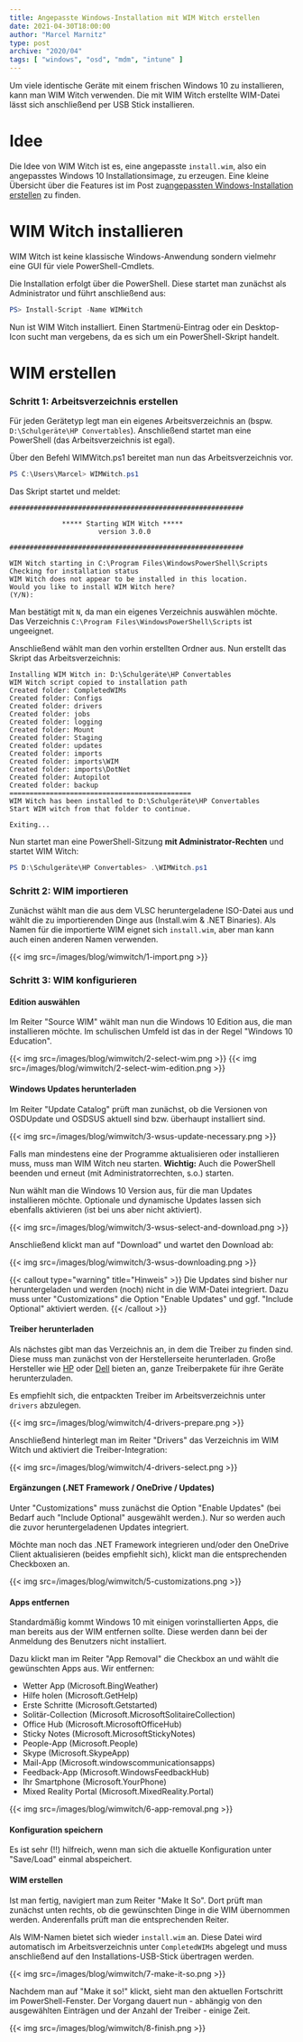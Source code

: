 ```yaml
---
title: Angepasste Windows-Installation mit WIM Witch erstellen
date: 2021-04-30T18:00:00
author: "Marcel Marnitz"
type: post
archive: "2020/04"
tags: [ "windows", "osd", "mdm", "intune" ]
---
```


Um viele identische Geräte mit einem frischen Windows 10 zu installieren, kann man WIM Witch verwenden. 
Die mit WIM Witch erstellte WIM-Datei lässt sich anschließend per USB Stick installieren.

<!--more-->

# Idee

Die Idee von WIM Witch ist es, eine angepasste `install.wim`, also ein angepasstes Windows 10 Installationsimage, zu erzeugen. Eine kleine Übersicht über die Features ist im Post zu[angepassten Windows-Installation erstellen](/blog/custom-windows-install) zu finden.

# WIM Witch installieren

WIM Witch ist keine klassische Windows-Anwendung sondern vielmehr eine GUI für viele PowerShell-Cmdlets. 

Die Installation erfolgt über die PowerShell. Diese startet man zunächst als Administrator und führt anschließend aus:

```powershell
PS> Install-Script -Name WIMWitch
```

Nun ist WIM Witch installiert. Einen Startmenü-Eintrag oder ein Desktop-Icon sucht man vergebens, da es sich um ein PowerShell-Skript handelt.

# WIM erstellen
### Schritt 1: Arbeitsverzeichnis erstellen

Für jeden Gerätetyp legt man ein eigenes Arbeitsverzeichnis an (bspw. `D:\Schulgeräte\HP Convertables`). Anschließend startet man eine PowerShell (das Arbeitsverzeichnis ist egal).

Über den Befehl WIMWitch.ps1 bereitet man nun das Arbeitsverzeichnis vor.

```powershell
PS C:\Users\Marcel> WIMWitch.ps1
```

Das Skript startet und meldet:

```
##########################################################

             ***** Starting WIM Witch *****
                      version 3.0.0

##########################################################

WIM Witch starting in C:\Program Files\WindowsPowerShell\Scripts
Checking for installation status
WIM Witch does not appear to be installed in this location.
Would you like to install WIM Witch here?
(Y/N):
```

Man bestätigt mit `N`, da man ein eigenes Verzeichnis auswählen möchte. Das Verzeichnis `C:\Program Files\WindowsPowerShell\Scripts` ist ungeeignet.

Anschließend wählt man den vorhin erstellten Ordner aus. Nun erstellt das Skript das Arbeitsverzeichnis:

```
Installing WIM Witch in: D:\Schulgeräte\HP Convertables
WIM Witch script copied to installation path
Created folder: CompletedWIMs
Created folder: Configs
Created folder: drivers
Created folder: jobs
Created folder: logging
Created folder: Mount
Created folder: Staging
Created folder: updates
Created folder: imports
Created folder: imports\WIM
Created folder: imports\DotNet
Created folder: Autopilot
Created folder: backup
=============================================
WIM Witch has been installed to D:\Schulgeräte\HP Convertables
Start WIM witch from that folder to continue.

Exiting...
```

Nun startet man eine PowerShell-Sitzung **mit Administrator-Rechten** und startet WIM Witch:

```powershell
PS D:\Schulgeräte\HP Convertables> .\WIMWitch.ps1
```

### Schritt 2: WIM importieren

Zunächst wählt man die aus dem VLSC heruntergeladene ISO-Datei aus und wählt die zu importierenden Dinge aus (Install.wim & .NET Binaries). Als Namen für die importierte WIM eignet sich `install.wim`, aber man kann auch einen anderen Namen verwenden.

{{< img src=/images/blog/wimwitch/1-import.png >}}

### Schritt 3: WIM konfigurieren

#### Edition auswählen

Im Reiter "Source WIM" wählt man nun die Windows 10 Edition aus, die man installieren möchte. Im schulischen Umfeld ist das in der Regel "Windows 10 Education".

{{< img src=/images/blog/wimwitch/2-select-wim.png >}}
{{< img src=/images/blog/wimwitch/2-select-wim-edition.png >}}

#### Windows Updates herunterladen

Im Reiter "Update Catalog" prüft man zunächst, ob die Versionen von OSDUpdate und OSDSUS aktuell sind bzw. überhaupt installiert sind. 

{{< img src=/images/blog/wimwitch/3-wsus-update-necessary.png >}}

Falls man mindestens eine der Programme aktualisieren oder installieren muss, muss man WIM Witch neu starten. **Wichtig:** Auch die PowerShell beenden und erneut (mit Administratorrechten, s.o.) starten.

Nun wählt man die Windows 10 Version aus, für die man Updates installieren möchte. Optionale und dynamische Updates lassen sich ebenfalls aktivieren (ist bei uns aber nicht aktiviert).

{{< img src=/images/blog/wimwitch/3-wsus-select-and-download.png >}}

Anschließend klickt man auf "Download" und wartet den Download ab:

{{< img src=/images/blog/wimwitch/3-wsus-downloading.png >}}

{{< callout type="warning" title="Hinweis" >}}
    Die Updates sind bisher nur heruntergeladen und werden (noch) nicht in die WIM-Datei integriert. Dazu muss unter "Customizations" die Option "Enable Updates" und ggf. "Include Optional" aktiviert werden.
{{< /callout >}}

#### Treiber herunterladen

Als nächstes gibt man das Verzeichnis an, in dem die Treiber zu finden sind. Diese muss man zunächst von der Herstellerseite herunterladen. Große Hersteller wie [HP](https://hpia.hpcloud.hp.com/downloads/driverpackcatalog/HP_Driverpack_Matrix_x64.html) oder [Dell](https://www.dell.com/support/kbdoc/de-de/000124139/dell-command-deploy-driver-packs-for-enterprise-client-os-deployment?lang=en) bieten an, ganze Treiberpakete für ihre Geräte herunterzuladen.

Es empfiehlt sich, die entpackten Treiber im Arbeitsverzeichnis unter `drivers` abzulegen.

{{< img src=/images/blog/wimwitch/4-drivers-prepare.png >}}

Anschließend hinterlegt man im Reiter "Drivers" das Verzeichnis im WIM Witch und aktiviert die Treiber-Integration:

{{< img src=/images/blog/wimwitch/4-drivers-select.png >}}

#### Ergänzungen (.NET Framework / OneDrive / Updates)

Unter "Customizations" muss zunächst die Option "Enable Updates" (bei Bedarf auch "Include Optional" ausgewählt werden.). Nur so werden auch die zuvor heruntergeladenen Updates integriert.

Möchte man noch das .NET Framework integrieren und/oder den OneDrive Client aktualisieren (beides empfiehlt sich), klickt man die entsprechenden Checkboxen an.

{{< img src=/images/blog/wimwitch/5-customizations.png >}}

#### Apps entfernen

Standardmäßig kommt Windows 10 mit einigen vorinstallierten Apps, die man bereits aus der WIM entfernen sollte. Diese werden dann bei der Anmeldung des Benutzers nicht installiert.

Dazu klickt man im Reiter "App Removal" die Checkbox an und wählt die gewünschten Apps aus. Wir entfernen:

* Wetter App (Microsoft.BingWeather)
* Hilfe holen (Microsoft.GetHelp)
* Erste Schritte (Microsoft.Getstarted)
* Solitär-Collection (Microsoft.MicrosoftSolitaireCollection)
* Office Hub (Microsoft.MicrosoftOfficeHub)
* Sticky Notes (Microsoft.MicrosoftStickyNotes)
* People-App (Microsoft.People)
* Skype (Microsoft.SkypeApp)
* Mail-App (Microsoft.windowscommunicationsapps)
* Feedback-App (Microsoft.WindowsFeedbackHub)
* Ihr Smartphone (Microsoft.YourPhone)
* Mixed Reality Portal (Microsoft.MixedReality.Portal)

{{< img src=/images/blog/wimwitch/6-app-removal.png >}}

#### Konfiguration speichern

Es ist sehr (!!) hilfreich, wenn man sich die aktuelle Konfiguration unter "Save/Load" einmal abspeichert.

#### WIM erstellen

Ist man fertig, navigiert man zum Reiter "Make It So". Dort prüft man zunächst unten rechts, ob die gewünschten Dinge in die WIM übernommen werden. Anderenfalls prüft man die entsprechenden Reiter.

Als WIM-Namen bietet sich wieder `install.wim` an. Diese Datei wird automatisch im Arbeitsverzeichnis unter `CompletedWIMs` abgelegt und muss anschließend auf den Installations-USB-Stick übertragen werden.

{{< img src=/images/blog/wimwitch/7-make-it-so.png >}}

Nachdem man auf "Make it so!" klickt, sieht man den aktuellen Fortschritt im PowerShell-Fenster. Der Vorgang dauert nun - abhängig von den ausgewählten Einträgen und der Anzahl der Treiber - einige Zeit.

{{< img src=/images/blog/wimwitch/8-finish.png >}}